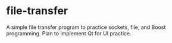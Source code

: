# file-transfer
A simple file transfer program to practice sockets, file, and Boost programming.
Plan to implement Qt for UI practice.
